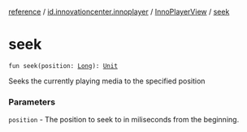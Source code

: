 [reference](../../index.md) / [id.innovationcenter.innoplayer](../index.md) / [InnoPlayerView](index.md) / [seek](./seek.md)

# seek

`fun seek(position: `[`Long`](https://kotlinlang.org/api/latest/jvm/stdlib/kotlin/-long/index.html)`): `[`Unit`](https://kotlinlang.org/api/latest/jvm/stdlib/kotlin/-unit/index.html)

Seeks the currently playing media to the specified position

### Parameters

`position` - The position to seek to in miliseconds from the beginning.